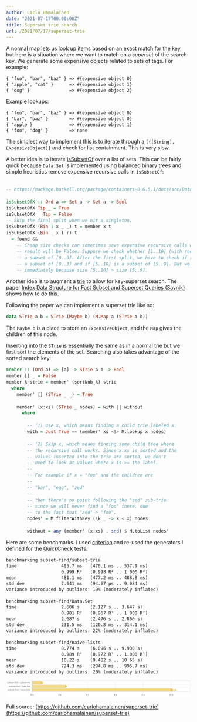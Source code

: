 ```yaml
---
author: Carlo Hamalainen
date: "2021-07-17T00:00:00Z"
title: Superset trie search
url: /2021/07/17/superset-trie
---
```


A normal map lets us look up items based on an exact match for the key,
but here is a situation where we want to match on a _superset_ of the
search key. We generate some expensive objects related to sets of tags. For example:

    { "foo", "bar", "baz" } => #{expensive object 0}
    { "apple", "cat" }      => #{expensive object 1}
    { "dog" }               => #{expensive object 2}

Example lookups:

    { "foo", "bar", "baz" } => #{expensive object 0}
    { "bar", "baz" }        => #{expensive object 0}
    { "apple }              => #{expensive object 1}
    { "foo", "dog" }        => none

The simplest way to implement this is to iterate through a
``[([String], ExpensiveObject)]`` and check for list containment. This is very slow.

A better idea is to iterate [isSubsetOf](https://hackage.haskell.org/package/containers-0.6.5.1/docs/Data-Set.html#v:isSubsetOf) over a list of sets. This can be fairly quick because ``Data.Set`` is implemented using balanced binary
trees and simple heuristics remove expensive recursive calls in ``isSubsetOf``:

```haskell

-- https://hackage.haskell.org/package/containers-0.6.5.1/docs/src/Data.Set.Internal.html#isSubsetOf

isSubsetOfX :: Ord a => Set a -> Set a -> Bool
isSubsetOfX Tip _ = True
isSubsetOfX _ Tip = False
-- Skip the final split when we hit a singleton.
isSubsetOfX (Bin 1 x _ _) t = member x t
isSubsetOfX (Bin _ x l r) t
  = found &&
    -- Cheap size checks can sometimes save expensive recursive calls when the
    -- result will be False. Suppose we check whether [1..10] (with root 4) is
    -- a subset of [0..9]. After the first split, we have to check if [1..3] is
    -- a subset of [0..3] and if [5..10] is a subset of [5..9]. But we can bail
    -- immediately because size [5..10] > size [5..9].
```

Another idea is to augment a [trie](https://en.wikipedia.org/wiki/Trie) to allow for key-superset search.
The paper [Index Data Structure for Fast Subset and Superset Queries (Savnik)](https://github.com/carlohamalainen/superset-trie/blob/main/978-3-642-40511-2_10_Chapter.pdf) shows how to do this.

Following the paper we can implement a superset trie like so:

```haskell 
data STrie a b = STrie (Maybe b) (M.Map a (STrie a b))
```

The ``Maybe b`` is a place to store an ``ExpensiveObject``, and the
``Map`` gives the children of this node.

Inserting into the ``STrie`` is essentially the same as in a normal trie but we 
first sort the elements of the set. Searching also takes advantage of the sorted search key:

```haskell
member :: (Ord a) => [a] -> STrie a b -> Bool
member [] _ = False
member k strie = member' (sortNub k) strie
  where
    member' [] (STrie _ _) = True

    member' (x:xs) (STrie _ nodes) = with || without
      where

        -- (1) Use x, which means finding a child trie labeled x.
        with = Just True == (member' xs <$> M.lookup x nodes)

        -- (2) Skip x, which means finding some child tree where
        -- the recursive call works. Since x:xs is sorted and the
        -- values inserted into the trie are sorted, we don't
        -- need to look at values where x is >= the label.
        --
        -- For example if x = "foo" and the children are
        --
        -- "bar", "egg", "zed"
        -- 
        -- then there's no point following the "zed" sub-trie
        -- since we will never find a "foo" there, due
        -- to the fact that "zed" > "foo".
        nodes' = M.filterWithKey (\k _ -> k < x) nodes

        without = any (member' (x:xs) . snd) $ M.toList nodes'
```

Here are some benchmarks. I used [criterion](https://hackage.haskell.org/package/criterion) and re-used
the generators I defined for the [QuickCheck](https://hackage.haskell.org/package/QuickCheck) tests.

```
benchmarking subset-find/subset-trie
time                 495.7 ms   (476.1 ms .. 537.9 ms)
                     0.999 R²   (0.998 R² .. 1.000 R²)
mean                 481.1 ms   (477.2 ms .. 488.8 ms)
std dev              7.641 ms   (94.67 μs .. 9.084 ms)
variance introduced by outliers: 19% (moderately inflated)

benchmarking subset-find/Data.Set
time                 2.606 s    (2.127 s .. 3.647 s)
                     0.981 R²   (0.967 R² .. 1.000 R²)
mean                 2.687 s    (2.476 s .. 2.860 s)
std dev              231.5 ms   (120.8 ms .. 314.1 ms)
variance introduced by outliers: 22% (moderately inflated)

benchmarking subset-find/naive-lists
time                 8.774 s    (6.096 s .. 9.930 s)
                     0.989 R²   (0.972 R² .. 1.000 R²)
mean                 10.22 s    (9.482 s .. 10.65 s)
std dev              724.3 ms   (294.8 ms .. 995.7 ms)
variance introduced by outliers: 20% (moderately inflated)
```

![benchmark](https://raw.githubusercontent.com/carlohamalainen/superset-trie/main/subset-trie-benchmarks.png)

Full source: [https://github.com/carlohamalainen/superset-trie](https://github.com/carlohamalainen/superset-trie)
